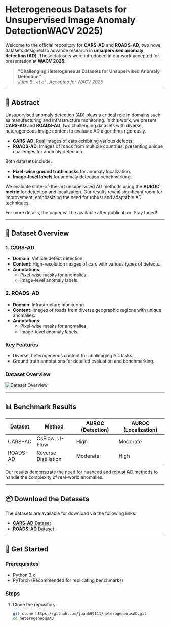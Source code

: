 # Heterogeneous Datasets for Unsupervised Image Anomaly DetectionWACV 2025)

Welcome to the official repository for **CARS-AD** and **ROADS-AD**, two novel datasets designed to advance research in **unsupervised anomaly detection (AD)**. These datasets were introduced in our work accepted for presentation at **WACV 2025**:

> **"Challenging Heterogeneous Datasets for Unsupervised Anomaly Detection"**  
> *Juan B., et al., Accepted for WACV 2025*

---

## 📖 Abstract

Unsupervised anomaly detection (AD) plays a critical role in domains such as manufacturing and infrastructure monitoring. In this work, we present **CARS-AD** and **ROADS-AD**, two challenging datasets with diverse, heterogeneous image content to evaluate AD algorithms rigorously.

- **CARS-AD**: Real images of cars exhibiting various defects.  
- **ROADS-AD**: Images of roads from multiple countries, presenting unique challenges for anomaly detection.

Both datasets include:  
- **Pixel-wise ground truth masks** for anomaly localization.  
- **Image-level labels** for anomaly detection benchmarking.  

We evaluate state-of-the-art unsupervised AD methods using the **AUROC metric** for detection and localization. Our results reveal significant room for improvement, emphasizing the need for robust and adaptable AD techniques.  

For more details, the paper will be available after publication. Stay tuned!

---

## 📂 Dataset Overview

### 1. **CARS-AD**
- **Domain**: Vehicle defect detection.  
- **Content**: High-resolution images of cars with various types of defects.  
- **Annotations**:  
  - Pixel-wise masks for anomalies.  
  - Image-level anomaly labels.  

### 2. **ROADS-AD**
- **Domain**: Infrastructure monitoring.  
- **Content**: Images of roads from diverse geographic regions with unique anomalies.  
- **Annotations**:  
  - Pixel-wise masks for anomalies.  
  - Image-level anomaly labels.  

### Key Features
- Diverse, heterogeneous content for challenging AD tasks.  
- Ground truth annotations for detailed evaluation and benchmarking.  

### Dataset Overview
![Dataset Overview](path/to/your/image.jpg)

---

## 📊 Benchmark Results

| Dataset  | Method               | AUROC (Detection) | AUROC (Localization) |
|----------|----------------------|-------------------|-----------------------|
| CARS-AD  | CsFlow, U-Flow       | High              | Moderate             |
| ROADS-AD | Reverse Distillation | Moderate          | High                 |

Our results demonstrate the need for nuanced and robust AD methods to handle the complexity of real-world anomalies.

---

## 📦 Download the Datasets

The datasets are available for download via the following links:  

- [**CARS-AD** Dataset](https://github.com/juanb09111/heterogeneousAD)  
- [**ROADS-AD** Dataset](https://github.com/juanb09111/heterogeneousAD)  

---

## 🚀 Get Started

### Prerequisites
- Python 3.x  
- PyTorch (Recommended for replicating benchmarks)  

### Steps
1. Clone the repository:  
   ```bash
   git clone https://github.com/juanb09111/heterogeneousAD.git
   cd heterogeneousAD
